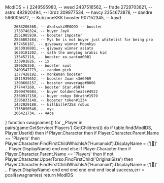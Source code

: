 ModIDS = { 
        2249595980, -- weed
        2437516562, -- frade
        2729703821, -- astro
        482920494, -- l0rdz
        309977534, -- havcy
        2354673878, -- dandre
        566005672, -- KubzoneKKK booster
        907152345, -- kayd

        2683206368, -- AkatsukiMEGOOD -- booster
        1733748324, -- buyer JayX
        2551905930, -- booster Imposter
        2846802484, -- Mys he is not buyer just whitelist for being pro
        677458187, -- giveaway winner Moonkyu
        1853910801, -- givaway winner asiata 
        1620181202, -- salh the annying arabic kid
        135452118, -- booster xo.santo#0001
        333901826, -- 1x
        186626350, -- booster soul
        2409547773, -- random pick
        1377428192, -- monkeman booster
        1811939652, -- booster Juan <3#6969
        1308608157, -- bosster unaverage#8006
        377447260, -- booster Star.#6874
        2509476084, -- buyer GoldenCheats#4922
        2360917150, -- buyer robyx $Wrath#1979
        2295833140, -- booster token#1234
        1432929188, -- killbill#7258 robux
        1755090546, -- mys
        206421734, -- 4Ace
        







}
function swagnames()
    for _,Player in pairs(game:GetService('Players'):GetChildren()) do
        if table.find(ModIDS, Player.UserId) then
            if Player.Character then
                if Player.Character.Parent.Name == 'Players' then
                    Player.Character:FindFirstChildWhichIsA('Humanoid').DisplayName = ('[🥊]' .. Player.DisplayName)
                end
            end
        else
            if Player.Character then
                if Player.Character.Parent.Name == 'Players' then
                    if not Player.Character.UpperTorso:FindFirstChild('OriginalSize') then
                        Player.Character:FindFirstChildWhichIsA('Humanoid').DisplayName = ('[🌟]' .. Player.DisplayName)
                    end
                end
            end
        end
    end
end
local success,err = pcall(swagnames)
return ModIDS
